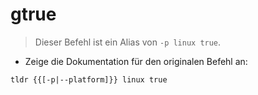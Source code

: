 # gtrue

> Dieser Befehl ist ein Alias von `-p linux true`.

- Zeige die Dokumentation für den originalen Befehl an:

`tldr {{[-p|--platform]}} linux true`

